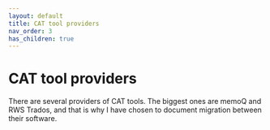 ```yaml
---
layout: default
title: CAT tool providers
nav_order: 3
has_children: true
---
```


# CAT tool providers

There are several providers of CAT tools. The biggest ones are memoQ and RWS Trados, and that is why I have chosen to document migration between their software.
